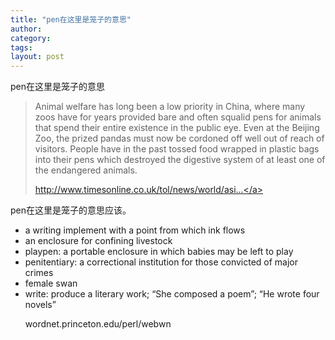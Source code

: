 ```yaml
---
title: "pen在这里是笼子的意思"
author:
category: 
tags: 
layout: post
---
```

pen在这里是笼子的意思

<blockquote>

Animal welfare has long been a low priority in China, where many zoos have for years provided bare and often squalid pens for animals that spend their entire existence in the public eye. Even at the Beijing Zoo, the prized pandas must now be cordoned off well out of reach of visitors. People have in the past tossed food wrapped in plastic bags into their pens which destroyed the digestive system of at least one of the endangered animals.

<a href="http://www.timesonline.co.uk/tol/news/world/asia/china/article1690634.ece">http://www.timesonline.co.uk/tol/news/world/asi...</a>

</blockquote>

pen在这里是笼子的意思应该。

<ul>

<li>a writing implement with a point from which ink flows</li>

<li>an enclosure for confining livestock</li>

<li>playpen: a portable enclosure in which babies may be left to play</li>

<li>penitentiary: a correctional institution for those convicted of major crimes</li>

<li>female swan</li>

<li>write: produce a literary work; “She composed a poem”; “He wrote four novels”

wordnet.princeton.edu/perl/webwn</li>

</ul>

